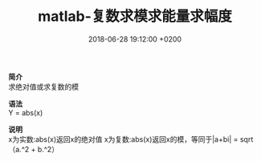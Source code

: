 ﻿---
layout: post
title:  "matlab-复数求模求能量求幅度"
date:   2018-06-28 19:12:00 +0200
categories: _posts
---
**简介**  
求绝对值或求复数的模

**语法**  
Y = abs(x)

**说明**  
x为实数:abs(x)返回x的绝对值
x为复数:abs(x)返回x的模，等同于|a+bi| = sqrt（a.^2 + b.^2）
